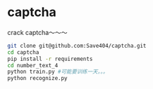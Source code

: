 # captcha
crack captcha～～～


```bash
git clone git@github.com:Save404/captcha.git
cd captcha
pip install -r requirements
cd number_text_4
python train.py #可能要训练一天。。。
python recognize.py 
```
